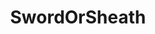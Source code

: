---
title: SwordOrSheath
crosslinks:
- blunderyears
- bois
- Androgynoushotties
- youtubefactsbot
- u_imguralbumbot
- roastme
- RoastMe
- nocontext
- john_yukis_bots
- tmsbmeta
- StardustCrusaders
- FierceFlow
- indianpeoplefacebook
- OnePunchMan
- MylifeSuxNow
- MassdropBot
- kpop
- amiugly
- The_Donald
- NoPoo
---